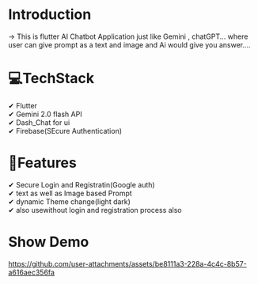 # Introduction
-> This is flutter AI Chatbot Application just like Gemini , chatGPT... where user can give prompt as a text and image and Ai would give you answer....

# 💻TechStack
✔ Flutter<br>
✔ Gemini 2.0 flash API<br>
✔ Dash_Chat for ui<br>
✔ Firebase(SEcure Authentication)<br>

# 🎯Features
✔ Secure Login and Registratin(Google auth)<br>
✔ text as well as Image based Prompt<br>
✔ dynamic Theme change(light dark)<br>
✔ also usewithout login and registration process also<br>

# Show Demo

https://github.com/user-attachments/assets/be8111a3-228a-4c4c-8b57-a616aec356fa



